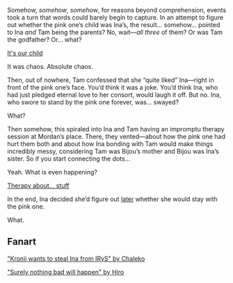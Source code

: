 <!-- title: Netorare -->

Somehow, _somehow_, _somehow_, for reasons beyond comprehension, events took a turn that words could barely begin to capture. In an attempt to figure out whether the pink one’s child was Ina’s, the result… somehow\... pointed to Ina _and_ Tam being the parents? No, wait—_all three_ of them? Or was Tam the godfather? Or... what?

[It's our child](#embed:https://www.youtube.com/live/Y_f17MHHHzc?t=7900)

It was chaos. Absolute chaos.

Then, out of nowhere, Tam confessed that she “quite liked” Ina—right in front of the pink one’s face. You’d think it was a joke. You’d think Ina, who had just pledged eternal love to her consort, would laugh it off. But no. Ina, who swore to stand by the pink one forever, was... swayed?

What?

Then somehow, this spiraled into Ina and Tam having an impromptu therapy session at Mordan’s place. There, they vented—about how the pink one had hurt them both and about how Ina bonding with Tam would make things incredibly messy, considering Tam was Bijou’s mother and Bijou was Ina’s sister. So if you start connecting the dots...

Yeah. What is even happening?

[Therapy about... stuff](#embed:https://www.youtube.com/live/Y_f17MHHHzc?t=8802)

In the end, Ina decided she’d figure out [later](https://www.youtube.com/live/Y_f17MHHHzc?t=9796) whether she would stay with the pink one.

What.

## Fanart

["Kronii wants to steal Ina from IRyS" by Chaleko](https://x.com/Chalek0/status/1923051887990800540/video/1)

["Surely nothing bad will happen" by Hiro](https://x.com/hiroavrs/status/1921224812703232063)

<!-- irys -->
